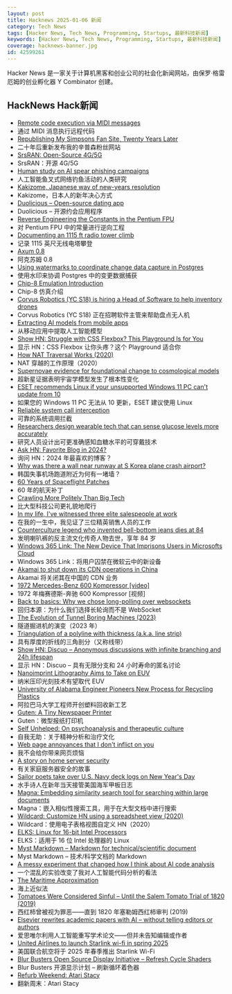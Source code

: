 ```yaml
---
layout: post
title: Hacknews 2025-01-06 新闻
category: Tech News
tags: [Hacker News, Tech News, Programming, Startups, 最新科技新闻]
keywords: [Hacker News, Tech News, Programming, Startups, 最新科技新闻]
coverage: hacknews-banner.jpg
id: 42599261
---
```


Hacker News 是一家关于计算机黑客和创业公司的社会化新闻网站，由保罗·格雷厄姆的创业孵化器 Y Combinator 创建。

## HackNews Hack新闻

- [Remote code execution via MIDI messages](https://psi3.ru/blog/swl01u/)
- 通过 MIDI 消息执行远程代码
- [Republishing My Simpsons Fan Site, Twenty Years Later](https://www.bingeclock.com/blog/post/republishing-my-simpsons-fan-site-twenty-years-later)
- 二十年后重新发布我的辛普森粉丝网站
- [SrsRAN: Open-Source 4G/5G](https://github.com/srsran)
- SrsRAN：开源 4G/5G
- [Human study on AI spear phishing campaigns](https://www.lesswrong.com/posts/GCHyDKfPXa5qsG2cP/human-study-on-ai-spear-phishing-campaigns)
- 人工智能鱼叉式网络钓鱼活动的人类研究
- [Kakizome, Japanese way of new-years resolution](https://harimus.github.io//2025/01/02/kakizome.html)
- Kakizome，日本人的新年决心方式
- [Duolicious – Open-source dating app](https://github.com/duolicious)
- Duolicious – 开源约会应用程序
- [Reverse Engineering the Constants in the Pentium FPU](http://www.righto.com/2025/01/pentium-floating-point-ROM.html)
- 对 Pentium FPU 中的常量进行逆向工程
- [Documenting an 1115 ft radio tower climb](https://www.jeffgeerling.com/blog/2024/documenting-1115-ft-radio-tower-climb)
- 记录 1115 英尺无线电塔攀登
- [Axum 0.8](https://tokio.rs/blog/2025-01-01-announcing-axum-0-8-0)
- 阿克苏姆 0.8
- [Using watermarks to coordinate change data capture in Postgres](https://blog.sequinstream.com/using-watermarks-to-coordinate-change-data-capture-in-postgres/)
- 使用水印来协调 Postgres 中的变更数据捕获
- [Chip-8 Emulation Introduction](https://www.emulationonline.com/systems/chip8/intro/)
- Chip-8 仿真介绍
- [Corvus Robotics (YC S18) is hiring a Head of Software to help inventory drones]()
- Corvus Robotics (YC S18) 正在招聘软件主管来帮助盘点无人机
- [Extracting AI models from mobile apps](https://altayakkus.substack.com/p/you-wouldnt-download-an-ai)
- 从移动应用中提取人工智能模型
- [Show HN: Struggle with CSS Flexbox? This Playground Is for You](https://yoavsbg.github.io/css-flexbox-playground/)
- 显示 HN：CSS Flexbox 让你头疼？这个 Playground 适合你
- [How NAT Traversal Works (2020)](https://tailscale.com/blog/how-nat-traversal-works)
- NAT 穿越的工作原理（2020）
- [Supernovae evidence for foundational change to cosmological models](https://academic.oup.com/mnrasl/article/537/1/L55/7926647)
- 超新星证据表明宇宙学模型发生了根本性变化
- [ESET recommends Linux if your unsupported Windows 11 PC can't update from 10](https://www.neowin.net/news/eset-recommends-installing-linux-if-your-unsupported-windows-11-pc-cant-update-from-10/)
- 如果您的 Windows 11 PC 无法从 10 更新，ESET 建议使用 Linux
- [Reliable system call interception](https://blog.mggross.com/intercepting-syscalls/)
- 可靠的系统调用拦截
- [Researchers design wearable tech that can sense glucose levels more accurately](https://uwaterloo.ca/news/media/no-more-needles-tracking-blood-sugar-your-wrist)
- 研究人员设计出可更准确感知血糖水平的可穿戴技术
- [Ask HN: Favorite Blog in 2024?]()
- 询问 HN：2024 年最喜欢的博客？
- [Why was there a wall near runway at S Korea plane crash airport?](https://www.bbc.com/news/articles/c0mvynnxzzmo)
- 韩国失事机场跑道附近为何有一堵墙？
- [60 Years of Spaceflight Patches](https://arstechnica.com/space/2024/12/after-60-years-of-spaceflight-patches-here-are-some-of-our-favorites/)
- 60 年的航天补丁
- [Crawling More Politely Than Big Tech](https://cameronboehmer.com/building-a-polite-and-fast-web-crawler.html)
- 比大型科技公司更礼貌地爬行
- [In my life, I've witnessed three elite salespeople at work](https://slate.com/life/2024/12/work-jobs-sales-telemarketing-america.html)
- 在我的一生中，我见证了三位精英销售人员的工作
- [Counterculture legend who invented bell-bottom jeans dies at 84](https://www.sfgate.com/local/article/peggy-caserta-obituary-sf-bell-bottom-jeans-19976707.php)
- 发明喇叭裤的反主流文化传奇人物去世，享年 84 岁
- [Windows 365 Link: The New Device That Imprisons Users in Microsofts Cloud](https://cheapskatesguide.org/articles/windows-365-link.html)
- Windows 365 Link：将用户囚禁在微软云中的新设备
- [Akamai to shut down its CDN operations in China](https://content.akamai.com/index.php/email/emailWebview?email=NjQyLVNLTi00NDkAAAGWBQgHSPFMp0ow2aF67IAbDOB0c1pNppYjWH8ZCkGxrVi4pDs7pT_120NiLvARghhVOBbaIJqps_3Ii2OZlixo3IPjhpR79JsTe-0&trk=comments_comments-list_comment-text)
- Akamai 将关闭其在中国的 CDN 业务
- [1972 Mercedes-Benz 600 Kompressor [video]](https://www.youtube.com/watch?v=4LnHdWgLlFI)
- 1972 年梅赛德斯-奔驰 600 Kompressor [视频]
- [Back to basics: Why we chose long-polling over websockets](https://www.inferable.ai/blog/posts/postgres-nodejs-longpolling.mdx)
- 回归本源：为什么我们选择长轮询而不是 WebSocket
- [The Evolution of Tunnel Boring Machines (2023)](https://www.construction-physics.com/p/the-evolution-of-tunnel-boring-machines)
- 隧道掘进机的演变（2023 年）
- [Triangulation of a polyline with thickness (a.k.a. line strip)](https://jvernay.fr/en/blog/polyline-triangulation/)
- 具有厚度的折线的三角剖分（又称线带）
- [Show HN: Discuo – Anonymous discussions with infinite branching and 24h lifespan](https://discuo.com)
- 显示 HN：Discuo – 具有无限分支和 24 小时寿命的匿名讨论
- [Nanoimprint Lithography Aims to Take on EUV](https://spectrum.ieee.org/nanoimprint-lithography)
- 纳米压印光刻技术有望取代 EUV
- [University of Alabama Engineer Pioneers New Process for Recycling Plastics](https://news.ua.edu/2024/10/ua-chemical-engineer-plastic-recycling/)
- 阿拉巴马大学工程师开创塑料回收新工艺
- [Guten: A Tiny Newspaper Printer](https://amanvir.com/guten)
- Guten：微型报纸打印机
- [Self Unhelped: On psychoanalysis and therapeutic culture](https://sydneyreviewofbooks.com/reviews/self-unhelped)
- 自我无助：关于精神分析和治疗文化
- [Web page annoyances that I don't inflict on you](http://rachelbythebay.com/w/2025/01/04/cruft/)
- 我不会给你带来网页烦恼
- [A story on home server security](https://raniseth.com/blog/2025-01-04-Home-Server-Security.html)
- 有关家庭服务器安全的故事
- [Sailor poets take over U.S. Navy deck logs on New Year's Day](https://www.twz.com/news-features/how-sailor-poets-take-over-u-s-navy-deck-logs-on-new-years-day)
- 水手诗人在新年当天接管美国海军甲板日志
- [Magna: Embedding similarity search tool for searching within large documents](https://github.com/yousef-rafat/Magna)
- Magna：嵌入相似性搜索工具，用于在大型文档中进行搜索
- [Wildcard: Customize HN using a spreadsheet view (2020)](https://www.geoffreylitt.com/wildcard/)
- Wildcard：使用电子表格视图自定义 HN（2020）
- [ELKS: Linux for 16-bit Intel Processors](https://github.com/ghaerr/elks)
- ELKS：适用于 16 位 Intel 处理器的 Linux
- [Myst Markdown – Markdown for technical/scientific document](https://mystmd.org/guide)
- Myst Markdown – 技术/科学文档的 Markdown
- [A messy experiment that changed how I think about AI code analysis](https://nmn.gl/blog/ai-senior-developer)
- 一个混乱的实验改变了我对人工智能代码分析的看法
- [The Maritime Approximation](https://kevlinhenney.medium.com/the-maritime-approximation-8b71d5041cd5)
- 海上近似法
- [Tomatoes Were Considered Sinful – Until the Salem Tomato Trial of 1820 (2019)](https://www.thevintagenews.com/2019/02/23/tomato/)
- 西红柿曾被视为罪恶——直到 1820 年塞勒姆西红柿审判 (2019)
- [Elsevier rewrites academic papers with AI – without telling editors or authors](https://pivot-to-ai.com/2025/01/05/elsevier-rewrites-academic-papers-with-ai-without-telling-editors-or-authors/)
- 爱思唯尔利用人工智能重写学术论文——但并未告知编辑或作者
- [United Airlines to launch Starlink wi-fi in spring 2025](https://www.techinasia.com/news/united-airlines-launch-starlink-wifi-spring-2025)
- 美国联合航空将于 2025 年春季推出 Starlink Wi-Fi
- [Blur Busters Open Source Display Initiative – Refresh Cycle Shaders](https://blurbusters.com/blur-busters-open-source-display-initative-refresh-cycle-shaders/)
- Blur Busters 开源显示计划 – 刷新循环着色器
- [Refurb Weekend: Atari Stacy](http://oldvcr.blogspot.com/2025/01/refurb-weekend-atari-stacy.html)
- 翻新周末：Atari Stacy

